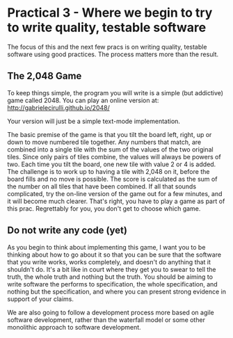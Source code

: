Practical 3 - Where we begin to try to write quality, testable software
=======================================================================

The focus of this and the next few pracs is on writing quality, testable software using good practices.  The process matters more than the result.

The 2,048 Game
--------------

To keep things simple, the program you will write is a simple (but addictive) game called 2048. You can play an online version at: http://gabrielecirulli.github.io/2048/

Your version will just be a simple text-mode implementation.

The basic premise of the game is that you tilt the board left, right, up or down to move numbered tile together.  Any numbers that match, are combined into a single tile with the sum of the values of the two original tiles.  Since only pairs of tiles combine, the values will always be powers of two.  Each time you tilt the board, one new tile with value 2 or 4 is added.  The challenge is to work up to having a tile with 2,048 on it, before the board fills and no move is possible.  The score is calculated as the sum of the number on all tiles that have been combined.  If all that sounds complicated, try the on-line version of the game out for a few minutes, and it will become much clearer.  That's right, you have to play a game as part of this prac. Regrettably for you, you don't get to choose which game.

Do not write any code (yet)
---------------------------

As you begin to think about implementing this game, I want you to be thinking about how to go about it so that you can be sure that the software that you write works, works completely, and doesn't do anything that it shouldn't do.  It's a bit like in court where they get you to swear to tell the truth, the whole truth and nothing but the truth.  You should be aiming to write software the performs to specification, the whole specification, and nothing but the specification, and where you can present strong evidence in support of your claims.

We are also going to follow a development process more based on agile software development, rather than the waterfall model or some other monolithic approach to software development.




